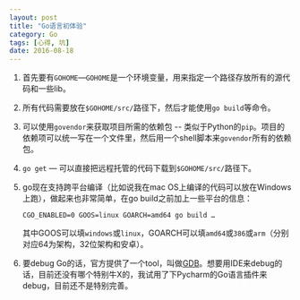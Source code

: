 ```yaml
---
layout: post
title: "Go语言初体验"
category: Go
tags: [心得, 坑]
date: 2016-08-18
---
```


1. 首先要有`GOHOME`—`GOHOME`是一个环境变量，用来指定一个路径存放所有的源代码和一些lib。

2. 所有代码需要放在`$GOHOME/src/`路径下，然后才能使用`go build`等命令。

3. 可以使用`govendor`来获取项目所需的依赖包 -- 类似于Python的`pip`。项目的依赖项可以统一写在一个文件里，然后用一个shell脚本来`govendor`所有的依赖包。

4. `go get` — 可以直接把远程托管的代码下载到`$GOHOME/src/`路径下。

5. go现在支持跨平台编译（比如说我在mac OS上编译的代码可以放在Windows上跑），做起来也非常简单，在go build之前加上一些平台的信息：

   ```
   CGO_ENABLED=0 GOOS=linux GOARCH=amd64 go build …
   ```

   其中GOOS可以填`windows`或`linux`，GOARCH可以填`amd64`或`386`或`arm`（分别对应64为架构，32位架构和安卓）。

6. 要debug Go的话，官方提供了一个tool，叫做[GDB](https://golang.org/doc/gdb)。想要用IDE来debug的话，目前还没有哪个特别牛X的，我试用了下Pycharm的Go语言插件来debug，目前还不是特别完善。


